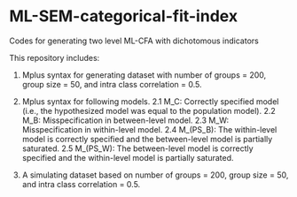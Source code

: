 # ML-SEM-categorical-fit-index
Codes for generating two level ML-CFA with dichotomous indicators

This repository includes:

1. Mplus syntax for generating dataset with number of groups = 200, group size = 50, and intra class correlation = 0.5. 

2. Mplus syntax for following models. 
2.1 M_C: Correctly specified model (i.e., the hypothesized model was equal to the population model). 
2.2 M_B: Misspecification in between-level model.
2.3 M_W: Misspecification in within-level model.
2.4 M_(PS_B): The within-level model is correctly specified and the between-level model is partially saturated.
2.5 M_(PS_W): The between-level model is correctly specified and the within-level model is partially saturated.

3. A simulating dataset based on number of groups = 200, group size = 50, and intra class correlation = 0.5.
